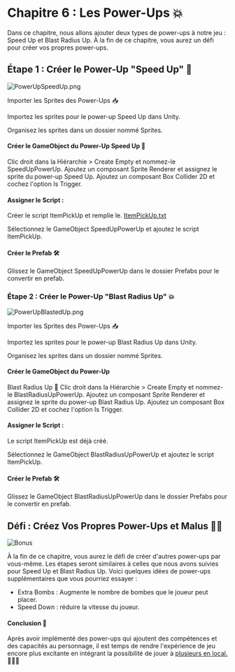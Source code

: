 # Chapitre 6 : Les Power-Ups 💥
Dans ce chapitre, nous allons ajouter deux types de power-ups à notre jeu : Speed Up et Blast Radius Up. À la fin de ce chapitre, vous aurez un défi pour créer vos propres power-ups. 

## Étape 1 : Créer le Power-Up "Speed Up" 🚀

![PowerUpSpeedUp.png](Images/PowerUpSpeedUp.png)

Importer les Sprites des Power-Ups 📥

Importez les sprites pour le power-up Speed Up dans Unity.

Organisez les sprites dans un dossier nommé Sprites.

#### Créer le GameObject du Power-Up Speed Up 🌟
Clic droit dans la Hiérarchie > Create Empty et nommez-le SpeedUpPowerUp.
Ajoutez un composant Sprite Renderer et assignez le sprite du power-up Speed Up.
Ajoutez un composant Box Collider 2D et cochez l'option Is Trigger.

#### Assigner le Script :
Créer le script ItemPickUp et remplie le. [ItemPickUp.txt](https://github.com/user-attachments/files/16762848/ItemPickUp.txt)

Sélectionnez le GameObject SpeedUpPowerUp et ajoutez le script ItemPickUp.

#### Créer le Prefab 🛠️
Glissez le GameObject SpeedUpPowerUp dans le dossier Prefabs pour le convertir en prefab.

### Étape 2 : Créer le Power-Up "Blast Radius Up" 💥

![PowerUpBlastedUp.png](Images/PowerUpBlastedUp.png)

Importer les Sprites des Power-Ups 📥

Importez les sprites pour le power-up Blast Radius Up dans Unity.

Organisez les sprites dans un dossier nommé Sprites.

#### Créer le GameObject du Power-Up 
Blast Radius Up 🌟
Clic droit dans la Hiérarchie > Create Empty et nommez-le BlastRadiusUpPowerUp.
Ajoutez un composant Sprite Renderer et assignez le sprite du power-up Blast Radius Up.
Ajoutez un composant Box Collider 2D et cochez l'option Is Trigger.

#### Assigner le Script :
Le script ItemPickUp est déjà créé.

Sélectionnez le GameObject BlastRadiusUpPowerUp et ajoutez le script ItemPickUp.

#### Créer le Prefab 🛠️
Glissez le GameObject BlastRadiusUpPowerUp dans le dossier Prefabs pour le convertir en prefab.

## Défi : Créez Vos Propres Power-Ups et Malus 🚀💡

![Bonus](Images/Bonus.png)

À la fin de ce chapitre, vous aurez le défi de créer d'autres power-ups par vous-même. Les étapes seront similaires à celles que nous avons suivies pour Speed Up et Blast Radius Up. Voici quelques idées de power-ups supplémentaires que vous pourriez essayer :
- Extra Bombs : Augmente le nombre de bombes que le joueur peut placer.
- Speed Down : réduire la vitesse du joueur.

#### Conclusion 🌟

Après avoir implémenté des power-ups qui ajoutent des compétences et des capacités au personnage, il est temps de rendre l'expérience de jeu encore plus excitante en intégrant la possibilité de jouer à [plusieurs en local.](https://github.com/g404-code-gaming/Bomberman2D/blob/main/Création-Du-Jeu/7.MultijoueurLocal.md) 🚀💥🔋

